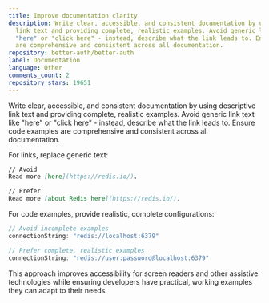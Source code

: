 ```yaml
---
title: Improve documentation clarity
description: Write clear, accessible, and consistent documentation by using descriptive
  link text and providing complete, realistic examples. Avoid generic link text like
  "here" or "click here" - instead, describe what the link leads to. Ensure code examples
  are comprehensive and consistent across all documentation.
repository: better-auth/better-auth
label: Documentation
language: Other
comments_count: 2
repository_stars: 19651
---
```


Write clear, accessible, and consistent documentation by using descriptive link text and providing complete, realistic examples. Avoid generic link text like "here" or "click here" - instead, describe what the link leads to. Ensure code examples are comprehensive and consistent across all documentation.

For links, replace generic text:
```markdown
// Avoid
Read more [here](https://redis.io/).

// Prefer  
Read more [about Redis here](https://redis.io/).
```

For code examples, provide realistic, complete configurations:
```ts
// Avoid incomplete examples
connectionString: "redis://localhost:6379"

// Prefer complete, realistic examples
connectionString: "redis://user:password@localhost:6379"
```

This approach improves accessibility for screen readers and other assistive technologies while ensuring developers have practical, working examples they can adapt to their needs.